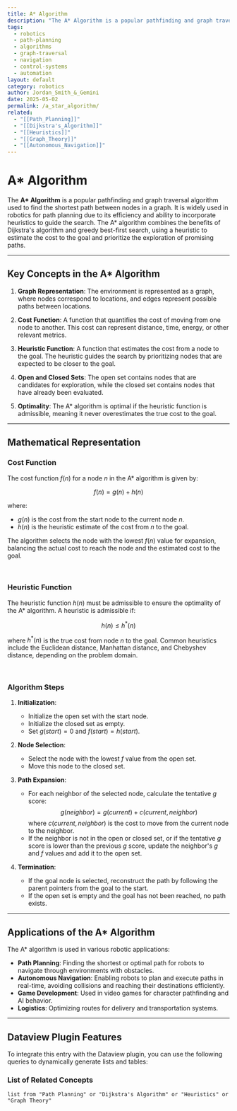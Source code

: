 ```yaml
---
title: A* Algorithm
description: "The A* Algorithm is a popular pathfinding and graph traversal algorithm used to find the shortest path between nodes in a graph, commonly used in robotics for path planning."
tags:
  - robotics
  - path-planning
  - algorithms
  - graph-traversal
  - navigation
  - control-systems
  - automation
layout: default
category: robotics
author: Jordan_Smith_&_Gemini
date: 2025-05-02
permalink: /a_star_algorithm/
related:
  - "[[Path_Planning]]"
  - "[[Dijkstra's_Algorithm]]"
  - "[[Heuristics]]"
  - "[[Graph_Theory]]"
  - "[[Autonomous_Navigation]]"
---
```


# A* Algorithm

The **A\* Algorithm** is a popular pathfinding and graph traversal algorithm used to find the shortest path between nodes in a graph. It is widely used in robotics for path planning due to its efficiency and ability to incorporate heuristics to guide the search. The A\* algorithm combines the benefits of Dijkstra's algorithm and greedy best-first search, using a heuristic to estimate the cost to the goal and prioritize the exploration of promising paths.

---

## Key Concepts in the A* Algorithm

1. **Graph Representation**: The environment is represented as a graph, where nodes correspond to locations, and edges represent possible paths between locations.

2. **Cost Function**: A function that quantifies the cost of moving from one node to another. This cost can represent distance, time, energy, or other relevant metrics.

3. **Heuristic Function**: A function that estimates the cost from a node to the goal. The heuristic guides the search by prioritizing nodes that are expected to be closer to the goal.

4. **Open and Closed Sets**: The open set contains nodes that are candidates for exploration, while the closed set contains nodes that have already been evaluated.

5. **Optimality**: The A\* algorithm is optimal if the heuristic function is admissible, meaning it never overestimates the true cost to the goal.

---

## Mathematical Representation

### Cost Function

The cost function $f(n)$ for a node $n$ in the A\* algorithm is given by:

$$
f(n) = g(n) + h(n)
$$

where:
- $g(n)$ is the cost from the start node to the current node $n$.
- $h(n)$ is the heuristic estimate of the cost from $n$ to the goal.

The algorithm selects the node with the lowest $f(n)$ value for expansion, balancing the actual cost to reach the node and the estimated cost to the goal.

<br>

### Heuristic Function

The heuristic function $h(n)$ must be admissible to ensure the optimality of the A\* algorithm. A heuristic is admissible if:

$$
h(n) \leq h^*(n)
$$

where $h^*(n)$ is the true cost from node $n$ to the goal. Common heuristics include the Euclidean distance, Manhattan distance, and Chebyshev distance, depending on the problem domain.

<br>

### Algorithm Steps

1. **Initialization**:
   - Initialize the open set with the start node.
   - Initialize the closed set as empty.
   - Set $g(start) = 0$ and $f(start) = h(start)$.

2. **Node Selection**:
   - Select the node with the lowest $f$ value from the open set.
   - Move this node to the closed set.

3. **Path Expansion**:
   - For each neighbor of the selected node, calculate the tentative $g$ score:
     $$
     g(neighbor) = g(current) + c(current, neighbor)
     $$
     where $c(current, neighbor)$ is the cost to move from the current node to the neighbor.
   - If the neighbor is not in the open or closed set, or if the tentative $g$ score is lower than the previous $g$ score, update the neighbor's $g$ and $f$ values and add it to the open set.

4. **Termination**:
   - If the goal node is selected, reconstruct the path by following the parent pointers from the goal to the start.
   - If the open set is empty and the goal has not been reached, no path exists.

---

## Applications of the A* Algorithm

The A\* algorithm is used in various robotic applications:

- **Path Planning**: Finding the shortest or optimal path for robots to navigate through environments with obstacles.
- **Autonomous Navigation**: Enabling robots to plan and execute paths in real-time, avoiding collisions and reaching their destinations efficiently.
- **Game Development**: Used in video games for character pathfinding and AI behavior.
- **Logistics**: Optimizing routes for delivery and transportation systems.

---

## Dataview Plugin Features

To integrate this entry with the Dataview plugin, you can use the following queries to dynamically generate lists and tables:

### List of Related Concepts

```dataview
list from "Path Planning" or "Dijkstra's Algorithm" or "Heuristics" or "Graph Theory"
